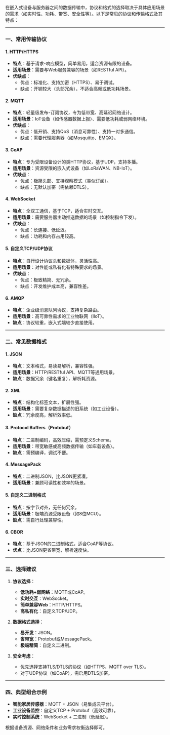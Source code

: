 在嵌入式设备与服务器之间的数据传输中，协议和格式的选择取决于具体应用场景的需求（如实时性、功耗、带宽、安全性等）。以下是常见的协议和传输格式及其特点：

---

### **一、常用传输协议**
#### 1. **HTTP/HTTPS**
   - **特点**：基于请求-响应模型，简单易用，适合资源有限的设备。
   - **适用场景**：需要与Web服务兼容的场景（如RESTful API）。
   - **优缺点**：
     - 优点：标准化、支持加密（HTTPS）、易于调试。
     - 缺点：开销较大（头部冗余），不适合高频或低功耗场景。

#### 2. **MQTT**
   - **特点**：轻量级发布-订阅协议，专为低带宽、高延迟网络设计。
   - **适用场景**：IoT设备（如传感器数据上报）、需要低功耗或弱网络环境。
   - **优缺点**：
     - 优点：低开销、支持QoS（消息可靠性）、支持一对多通信。
     - 缺点：需要代理服务器（如Mosquitto、EMQX）。

#### 3. **CoAP**
   - **特点**：专为受限设备设计的类HTTP协议，基于UDP，支持多播。
   - **适用场景**：资源受限的嵌入式设备（如LoRaWAN、NB-IoT）。
   - **优缺点**：
     - 优点：极简头部、支持观察模式（类似订阅）。
     - 缺点：无默认加密（需依赖DTLS）。

#### 4. **WebSocket**
   - **特点**：全双工通信，基于TCP，适合实时交互。
   - **适用场景**：需要服务器主动推送数据的场景（如控制指令下发）。
   - **优缺点**：
     - 优点：长连接、低延迟。
     - 缺点：功耗和内存占用较高。

#### 5. **自定义TCP/UDP协议**
   - **特点**：自行设计协议头和数据体，灵活性高。
   - **适用场景**：对性能或私有化有特殊要求的场景。
   - **优缺点**：
     - 优点：极致精简、无冗余。
     - 缺点：开发维护成本高，兼容性差。

#### 6. **AMQP**
   - **特点**：企业级消息队列协议，支持复杂路由。
   - **适用场景**：高可靠性需求的工业物联网（IIoT）。
   - **缺点**：协议较重，嵌入式端较少直接使用。

---

### **二、常见数据格式**
#### 1. **JSON**
   - **特点**：文本格式，易读易解析，兼容性强。
   - **适用场景**：HTTP/RESTful API、MQTT等通用场景。
   - **缺点**：数据冗余（键名重复），解析耗资源。

#### 2. **XML**
   - **特点**：结构化标签文本，扩展性强。
   - **适用场景**：需要复杂数据描述的旧系统（如工业设备）。
   - **缺点**：冗余度高，解析效率低。

#### 3. **Protocol Buffers（Protobuf）**
   - **特点**：二进制编码，高效压缩，需预定义Schema。
   - **适用场景**：带宽敏感或高频数据传输（如车载设备）。
   - **缺点**：需预编译，调试不便。

#### 4. **MessagePack**
   - **特点**：二进制JSON，比JSON更紧凑。
   - **适用场景**：兼顾可读性和效率的场景。

#### 5. **自定义二进制格式**
   - **特点**：按字节对齐，无任何冗余。
   - **适用场景**：极端资源受限设备（如8位MCU）。
   - **缺点**：需自行处理兼容性。

#### 6. **CBOR**
   - **特点**：基于JSON的二进制格式，适合CoAP等协议。
   - **优点**：比JSON更省带宽，解析速度快。

---

### **三、选择建议**
1. **协议选择**：
   - **低功耗+弱网络**：MQTT或CoAP。
   - **实时交互**：WebSocket。
   - **简单兼容Web**：HTTP/HTTPS。
   - **高私有化**：自定义TCP/UDP。

2. **数据格式选择**：
   - **易开发**：JSON。
   - **省带宽**：Protobuf或MessagePack。
   - **极端精简**：自定义二进制。

3. **安全考虑**：
   - 优先选择支持TLS/DTLS的协议（如HTTPS、MQTT over TLS）。
   - 对于UDP协议（如CoAP），需启用DTLS加密。

---

### **四、典型组合示例**
- **智能家居传感器**：MQTT + JSON（易集成云平台）。
- **工业设备监控**：自定义TCP + Protobuf（高效可靠）。
- **实时控制系统**：WebSocket + 二进制（低延迟）。

根据设备资源、网络条件和业务需求权衡选择即可。